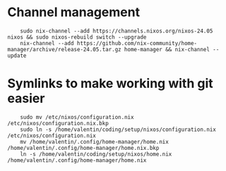 # Channel management
        sudo nix-channel --add https://channels.nixos.org/nixos-24.05 nixos && sudo nixos-rebuild switch --upgrade
        nix-channel --add https://github.com/nix-community/home-manager/archive/release-24.05.tar.gz home-manager && nix-channel --update

# Symlinks to make working with git easier
        sudo mv /etc/nixos/configuration.nix /etc/nixos/configuration.nix.bkp
        sudo ln -s /home/valentin/coding/setup/nixos/configuration.nix /etc/nixos/configuration.nix
        mv /home/valentin/.config/home-manager/home.nix /home/valentin/.config/home-manager/home.nix.bkp
        ln -s /home/valentin/coding/setup/nixos/home.nix /home/valentin/.config/home-manager/home.nix 
